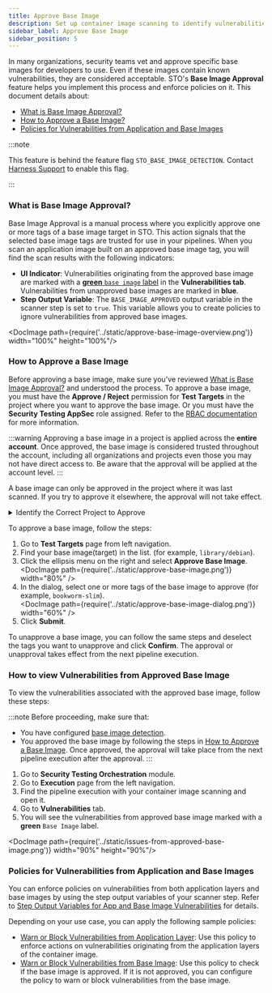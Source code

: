 ```yaml
---
title: Approve Base Image
description: Set up container image scanning to identify vulnerabilities in base images.
sidebar_label: Approve Base Image
sidebar_position: 5
--- 
```


In many organizations, security teams vet and approve specific base images for developers to use. Even if these images contain known vulnerabilities, they are considered acceptable. STO's **Base Image Approval** feature helps you implement this process and enforce policies on it. 
This document details about:
- [What is Base Image Approval?](#what-is-base-image-approval)
- [How to Approve a Base Image?](#how-to-approve-a-base-image)
- [Policies for Vulnerabilities from Application and Base Images](#policies-for-vulnerabilities-from-application-and-base-images)

:::note

This feature is behind the feature flag `STO_BASE_IMAGE_DETECTION`. Contact [Harness Support](mailto:support@harness.io) to enable this flag.

:::

### What is Base Image Approval?

Base Image Approval is a manual process where you explicitly approve one or more tags of a base image target in STO. This action signals that the selected base image tags are trusted for use in your pipelines. When you scan an application image built on an approved base image tag, you will find the scan results with the following indicators:

*   **UI Indicator**: Vulnerabilities originating from the approved base image are marked with a [**green** `base image` label](#how-to-view-vulnerabilities-from-approved-base-image) in the **Vulnerabilities tab**. Vulnerabilities from unapproved base images are marked in **blue**.
    <!-- <DocImage path={require('../static/label-table.png')} width="70%" height="70%"/> -->
*   **Step Output Variable**: The `BASE_IMAGE_APPROVED` output variable in the scanner step is set to `true`. This variable allows you to create policies to ignore vulnerabilities from approved base images.

<DocImage path={require('../static/approve-base-image-overview.png')} width="100%" height="100%"/>

### How to Approve a Base Image

Before approving a base image, make sure you’ve reviewed [What is Base Image Approval?](#what-is-base-image-approval) and understood the process. To approve a base image, you must have the **Approve / Reject** permission for **Test Targets** in the project where you want to approve the base image. Or you must have the **Security Testing AppSec** role assigned. Refer to the [RBAC documentation](/docs/security-testing-orchestration/rbac) for more information.

:::warning
Approving a base image in a project is applied across the **entire account**. Once approved, the base image is considered trusted throughout the account, including all organizations and projects even those you may not have direct access to. Be aware that the approval will be applied at the account level.
:::

A base image can only be approved in the project where it was last scanned. If you try to approve it elsewhere, the approval will not take effect.  

<details>
    <summary>Identify the Correct Project to Approve</summary>

To identify the correct project:  
1. Go to your pipeline execution window.  
2. Switch to **Vulnerabilities** tab.  
3. Open the issue details of a vulnerability labeled with `Base`.  
4. Check the **Base Origin** field. This field displays the project name where the base image was last scanned.  

For example, the **Base Origin** might appear as: `Base_Image_testing_2/baseimagescan/openjdk` This aligns with the format `OrgName/ProjectName/TargetName`. So you can approve the base image in `Base_Image_testing_2` project.

<DocImage path={require('../static/view-base-origin.png')} width="80%" height="80%" />  

</details>


To approve a base image, follow the steps:  

1. Go to **Test Targets** page from left navigation.  
2. Find your base image(target) in the list. (for example, `library/debian`).  
3. Click the ellipsis menu on the right and select **Approve Base Image**.  
   <DocImage path={require('../static/approve-base-image.png')} width="80%" />  
4. In the dialog, select one or more tags of the base image to approve (for example, `bookworm-slim`).  
   <DocImage path={require('../static/approve-base-image-dialog.png')} width="60%" />  
6. Click **Submit**.  

To unapprove a base image, you can follow the same steps and deselect the tags you want to unapprove and click **Confirm**. The approval or unapproval takes effect from the next pipeline execution.  


### How to view Vulnerabilities from Approved Base Image

To view the vulnerabilities associated with the approved base image, follow these steps:

:::note
Before proceeding, make sure that:  
- You have configured [base image detection](/docs/security-testing-orchestration/set-up-scans/container-scanning/base-image-vulnerabilites/base-image-detection#how-to-configure-base-image-detection).  
- You approved the base image by following the steps in [How to Approve a Base Image](#how-to-approve-a-base-image). Once approved, the approval will take place from the next pipeline execution after the approval.
:::

1. Go to **Security Testing Orchestration** module.
2. Go to **Execution** page from the left navigation.
3. Find the pipeline execution with your container image scanning and open it.
4. Go to **Vulnerabilities** tab.
5. You will see the vulnerabilities from approved base image marked with a **green** `Base Image` label.


<DocImage path={require('../static/issues-from-approved-base-image.png')} width="90%" height="90%"/>

### Policies for Vulnerabilities from Application and Base Images

You can enforce policies on vulnerabilities from both application layers and base images by using the step output variables of your scanner step. Refer to [Step Output Variables for App and Base Image Vulnerabilities](/docs/security-testing-orchestration/set-up-scans/container-scanning/base-image-vulnerabilites/base-image-detection#step-output-variables-for-app-and-base-image-vulnerabilities) for details.

Depending on your use case, you can apply the following sample policies:  
- [Warn or Block Vulnerabilities from Application Layer](/docs/security-testing-orchestration/policies/create-opa-policies#warn-or-block-vulnerabilities-from-application-layers-of-your-container-image): Use this policy to enforce actions on vulnerabilities originating from the application layers of the container image.  
- [Warn or Block Vulnerabilities from Base Image](/docs/security-testing-orchestration/policies/create-opa-policies#warn-or-block-vulnerabilities-from-base-image-of-your-container-image): Use this policy to check if the base image is approved. If it is not approved, you can configure the policy to warn or block vulnerabilities from the base image.  

